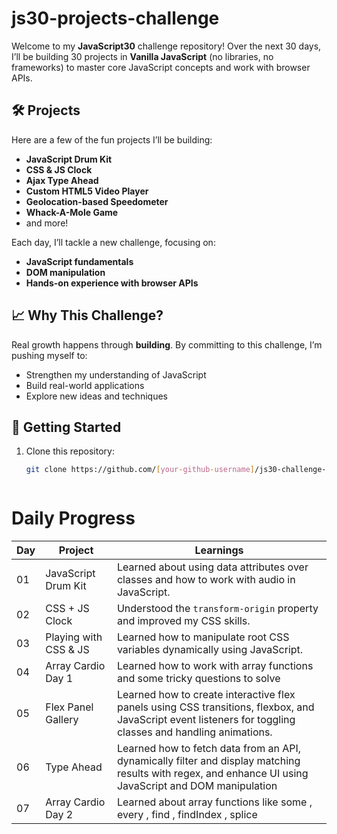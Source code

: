 # js30-projects-challenge

Welcome to my **JavaScript30** challenge repository! Over the next 30 days, I’ll be building 30 projects in **Vanilla JavaScript** (no libraries, no frameworks) to master core JavaScript concepts and work with browser APIs.

## 🛠️ Projects

Here are a few of the fun projects I’ll be building:

- **JavaScript Drum Kit**
- **CSS & JS Clock**
- **Ajax Type Ahead**
- **Custom HTML5 Video Player**
- **Geolocation-based Speedometer**
- **Whack-A-Mole Game**
- and more!

Each day, I’ll tackle a new challenge, focusing on:
- **JavaScript fundamentals**
- **DOM manipulation**
- **Hands-on experience with browser APIs**

## 📈 Why This Challenge?

Real growth happens through **building**. By committing to this challenge, I’m pushing myself to:
- Strengthen my understanding of JavaScript
- Build real-world applications
- Explore new ideas and techniques

## 🚀 Getting Started

1. Clone this repository:
   ```bash
   git clone https://github.com/[your-github-username]/js30-challenge-[yourname].git



# Daily Progress  

| Day | Project                     | Learnings                                                                                  |
|-----|-----------------------------|-------------------------------------------------------------------------------------------|
| 01  | JavaScript Drum Kit         | Learned about using data attributes over classes and how to work with audio in JavaScript. |
| 02  | CSS + JS Clock              | Understood the `transform-origin` property and improved my CSS skills.                    |
| 03  | Playing with CSS & JS       | Learned how to manipulate root CSS variables dynamically using JavaScript.                |
| 04  | Array Cardio Day 1          | Learned how to work with array functions and some tricky questions to solve               |
| 05  | Flex Panel Gallery          | Learned how to create interactive flex panels using CSS transitions, flexbox, and JavaScript event listeners for toggling classes and handling animations.|
| 06  | Type Ahead                  | Learned how to fetch data from an API, dynamically filter and display matching results with regex, and enhance UI using JavaScript and DOM manipulation|
| 07  | Array Cardio Day 2          | Learned about array functions like some , every , find , findIndex , splice               |
